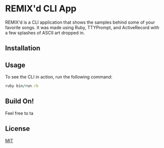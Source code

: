 # REMIX'd CLI App 

REMIX'd is a CLI application that shows the samples behind some of your favorite songs. It was made using Ruby, TTYPrompt, and ActiveRecord with a few splashes of ASCII art dropped in. 

## Installation



## Usage

To see the CLI in action, run the following command: 

```rb
ruby bin/run.rb
```

## Build On!
Feel free to ta

## License
[MIT](https://choosealicense.com/licenses/mit/)